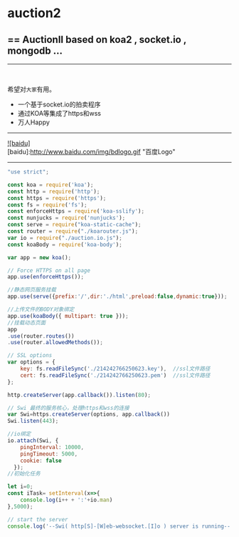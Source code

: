 # auction2
==
AuctionII based on koa2 , socket.io , mongodb ...
--
-----
<br>

希望对`大家`有用。

* 一个基于socket.io的拍卖程序
* 通过KOA等集成了https和wss
* 万人Happy

-----
[![baidu]](https://www.baidu.com/s?wd=auction2)  
[baidu]:http://www.baidu.com/img/bdlogo.gif "百度Logo"  

-----
```javascript
"use strict";

const koa = require('koa');
const http = require('http');
const https = require('https');
const fs = require('fs');
const enforceHttps = require('koa-sslify');
const nunjucks = require('nunjucks');
const serve = require("koa-static-cache");
const router = require("./koarouter.js");
var io = require("./auction.io.js");
const koaBody = require('koa-body');

var app = new koa();

// Force HTTPS on all page
app.use(enforceHttps());

//静态网页服务挂载
app.use(serve({prefix:'/',dir:'./html',preload:false,dynamic:true}));

//上传文件的BODY对象绑定
app.use(koaBody({ multipart: true }));
//挂载动态页面
app
.use(router.routes())
.use(router.allowedMethods());

// SSL options
var options = {
    key: fs.readFileSync('./214242766250623.key'),  //ssl文件路径
    cert: fs.readFileSync('./214242766250623.pem')  //ssl文件路径
};

http.createServer(app.callback()).listen(80);

// Swi 最终的服务核心，处理https和wss的连接
var Swi=https.createServer(options, app.callback())
Swi.listen(443);

//io绑定
io.attach(Swi, {
    pingInterval: 10000,
    pingTimeout: 5000,
    cookie: false
  });
//初始化任务

let i=0;
const iTask= setInterval(x=>{
    console.log(i++ + ':'+io.man)
},5000);

// start the server
console.log('--Swi( http[S]-[W]eb-websocket.[I]o ) server is running--');
```
